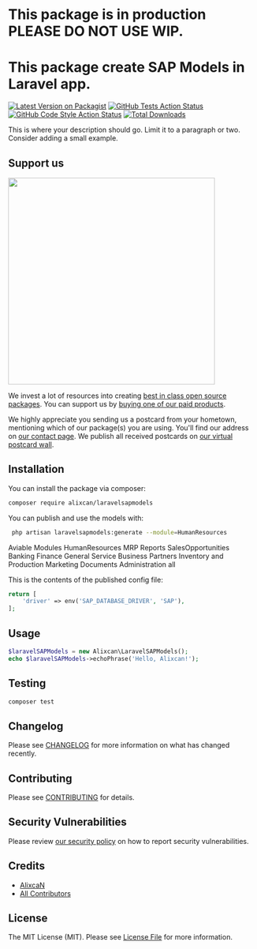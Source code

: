 # This package is in production PLEASE DO NOT USE WIP.


# This package create SAP Models in Laravel app.

[![Latest Version on Packagist](https://img.shields.io/packagist/v/alixcan/laravelsapmodels.svg?style=flat-square)](https://packagist.org/packages/alixcan/laravelsapmodels)
[![GitHub Tests Action Status](https://img.shields.io/github/workflow/status/alixcan/laravelsapmodels/run-tests?label=tests)](https://github.com/alixcan/laravelsapmodels/actions?query=workflow%3Arun-tests+branch%3Amain)
[![GitHub Code Style Action Status](https://img.shields.io/github/workflow/status/alixcan/laravelsapmodels/Fix%20PHP%20code%20style%20issues?label=code%20style)](https://github.com/alixcan/laravelsapmodels/actions?query=workflow%3A"Fix+PHP+code+style+issues"+branch%3Amain)
[![Total Downloads](https://img.shields.io/packagist/dt/alixcan/laravelsapmodels.svg?style=flat-square)](https://packagist.org/packages/alixcan/laravelsapmodels)

This is where your description should go. Limit it to a paragraph or two. Consider adding a small example.

## Support us

[<img src="https://github-ads.s3.eu-central-1.amazonaws.com/LaravelSAPModels.jpg?t=1" width="419px" />](https://spatie.be/github-ad-click/LaravelSAPModels)

We invest a lot of resources into creating [best in class open source packages](https://spatie.be/open-source). You can support us by [buying one of our paid products](https://spatie.be/open-source/support-us).

We highly appreciate you sending us a postcard from your hometown, mentioning which of our package(s) you are using. You'll find our address on [our contact page](https://spatie.be/about-us). We publish all received postcards on [our virtual postcard wall](https://spatie.be/open-source/postcards).

## Installation

You can install the package via composer:

```bash
composer require alixcan/laravelsapmodels
```

You can publish and use the models with:

```bash
 php artisan laravelsapmodels:generate --module=HumanResources
```

Aviable Modules
HumanResources
MRP
Reports
SalesOpportunities
Banking
Finance
General
Service
Business Partners
Inventory and Production
Marketing Documents
Administration
all

This is the contents of the published config file:

```php
return [
    'driver' => env('SAP_DATABASE_DRIVER', 'SAP'),
];
```

## Usage

```php
$laravelSAPModels = new Alixcan\LaravelSAPModels();
echo $laravelSAPModels->echoPhrase('Hello, Alixcan!');
```

## Testing

```bash
composer test
```

## Changelog

Please see [CHANGELOG](CHANGELOG.md) for more information on what has changed recently.

## Contributing

Please see [CONTRIBUTING](CONTRIBUTING.md) for details.

## Security Vulnerabilities

Please review [our security policy](../../security/policy) on how to report security vulnerabilities.

## Credits

- [AlixcaN](https://github.com/alixcan)
- [All Contributors](../../contributors)

## License

The MIT License (MIT). Please see [License File](LICENSE.md) for more information.
